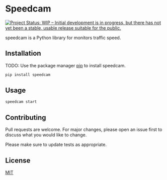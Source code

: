 # Speedcam
[![Project Status: WIP – Initial development is in progress, but there has not yet been a stable, usable release suitable for the public.](https://www.repostatus.org/badges/latest/wip.svg)](https://www.repostatus.org/#wip)


speedcam is a Python library for monitors traffic speed. 

## Installation

TODO: Use the package manager [pip](https://pip.pypa.io/en/stable/) to install speedcam.

```bash
pip install speedcam
```

## Usage

```bash
speedcam start
```

## Contributing
Pull requests are welcome. For major changes, please open an issue first to discuss what you would like to change.

Please make sure to update tests as appropriate.

## License
[MIT](https://choosealicense.com/licenses/mit/)